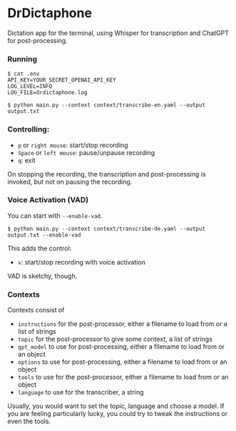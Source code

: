 # DrDictaphone

Dictation app for the terminal, using Whisper for transcription and ChatGPT for post-processing.

### Running

```
$ cat .env
API_KEY=YOUR_SECRET_OPENAI_API_KEY
LOG_LEVEL=INFO
LOG_FILE=drdictaphone.log
```

```
$ python main.py --context context/transcribe-en.yaml --output output.txt
```

### Controlling:

- `p` or `right mouse`: start/stop recording
- `Space` or `left mouse`: pause/unpause recording
- `q`: exit

On stopping the recording, the transcription and post-processing is invoked, but not on pausing the recording.

### Voice Activation (VAD)

You can start with `--enable-vad`.

```
$ python main.py --context context/transcribe-de.yaml --output output.txt --enable-vad
```

This adds the control:

- `v`: start/stop recording with voice activation

VAD is sketchy, though.

### Contexts

Contexts consist of

- `instructions` for the post-processor, either a filename to load from or a list of strings
- `topic` for the post-processor to give some context, a list of strings
- `gpt_model` to use for post-processing, either a filename to load from or an object
- `options` to use for post-processing, either a filename to load from or an object
- `tools` to use for the post-processor, either a filename to load from or an object
- `language` to use for the transcriber, a string

Usually, you would want to set the topic, language and choose a model. If you are feeling particularly lucky, you could try to tweak the instructions or even the tools.
